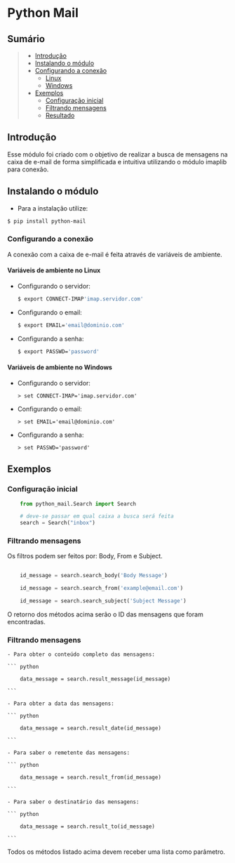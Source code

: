 # Python Mail

## Sumário

> * [Introdução](#introdução)
> * [Instalando o módulo](#instalando-o-módulo)
> * [Configurando a conexão](#configurando-a-conexão)
>   * [Linux](#variáveis-de-ambiente-no-linux)
>   * [Windows](#variáveis-de-ambiente-no-windows)
> * [Exemplos](#exemplos)
>   * [Configuração inicial](#configuração-inicial)
>   * [Filtrando mensagens](#buscando-mensagens)
>   * [Resultado](#resultado)

## Introdução

Esse módulo foi criado com o objetivo de realizar a busca de mensagens na caixa de e-mail de forma simplificada e intuitiva utilizando o módulo imaplib para conexão. 


## Instalando o módulo
  - Para a instalação utilize:

  ```bash
  $ pip install python-mail 
  ```
  
  
### Configurando a conexão
   A conexão com a caixa de e-mail é feita através de variáveis de ambiente.


  #### Variáveis de ambiente no Linux
   - Configurando o servidor:

      ```bash
      $ export CONNECT-IMAP'imap.servidor.com' 
      ```
  
   - Configurando o email:

      ```bash
      $ export EMAIL='email@dominio.com' 
      ```
  
   - Configurando a senha:

      ```bash
      $ export PASSWD='password' 
      ```
  
  #### Variáveis de ambiente no Windows
   - Configurando o servidor:

      ```batch
      > set CONNECT-IMAP='imap.servidor.com' 
      ```
  
   - Configurando o email:

      ```batch
      > set EMAIL='email@dominio.com' 
      ```
  
   - Configurando a senha:

      ```batch
      > set PASSWD='password' 
      ```


## Exemplos

  ### Configuração inicial

  ``` python
      from python_mail.Search import Search

      # deve-se passar em qual caixa a busca será feita
      search = Search("inbox")

  ```

  ### Filtrando mensagens
  Os filtros podem ser feitos por: Body, From e Subject.

  ``` python
      
      id_message = search.search_body('Body Message')

      id_message = search.search_from('example@email.com')

      id_message = search.search_subject('Subject Message')

  ```

  O retorno dos métodos acima serão o ID das mensagens que foram encontradas.

  ### Filtrando mensagens


    - Para obter o conteúdo completo das mensagens:
    
    ``` python
        
        data_message = search.result_message(id_message)

    ```

    - Para obter a data das mensagens:
    
    ``` python
        
        data_message = search.result_date(id_message)

    ```

    - Para saber o remetente das mensagens:
    
    ``` python
        
        data_message = search.result_from(id_message)

    ```

    - Para saber o destinatário das mensagens:
    
    ``` python
        
        data_message = search.result_to(id_message)

    ```

  Todos os métodos listado acima devem receber uma lista como parâmetro.


